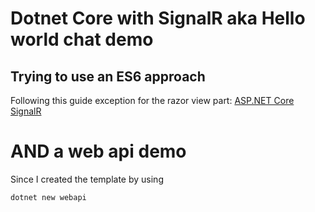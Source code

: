 # Dotnet Core with SignalR aka Hello world chat demo
## Trying to use an ES6 approach

Following this guide exception for the razor view part:
[ASP.NET Core SignalR](https://docs.microsoft.com/en-us/aspnet/core/signalr/javascript-client?view=aspnetcore-2.1)

# AND a web api demo
Since I created the template by using
````
dotnet new webapi
````
